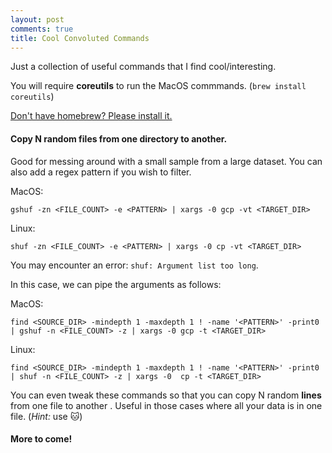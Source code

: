 ```yaml
---
layout: post
comments: true
title: Cool Convoluted Commands
---
```


Just a collection of useful commands that I find cool/interesting.
&nbsp;


You will require **coreutils** to run the MacOS commmands. (`brew install coreutils`) 
&nbsp;

[Don't have homebrew? Please install it.](https://brew.sh/)
&nbsp;
&nbsp;
&nbsp;


####  Copy N random files from one directory to another. 

Good for messing around with a small sample from a large dataset. You can also add a regex pattern if you wish to filter.

MacOS:
```
gshuf -zn <FILE_COUNT> -e <PATTERN> | xargs -0 gcp -vt <TARGET_DIR>
```

Linux:
```
shuf -zn <FILE_COUNT> -e <PATTERN> | xargs -0 cp -vt <TARGET_DIR>
```

You may encounter an error: `shuf: Argument list too long`. 

In this case, we can pipe the arguments as follows:

MacOS:
```
find <SOURCE_DIR> -mindepth 1 -maxdepth 1 ! -name '<PATTERN>' -print0 | gshuf -n <FILE_COUNT> -z | xargs -0 gcp -t <TARGET_DIR>
```

Linux:
```
find <SOURCE_DIR> -mindepth 1 -maxdepth 1 ! -name '<PATTERN>' -print0 | shuf -n <FILE_COUNT> -z | xargs -0  cp -t <TARGET_DIR>
```

You can even tweak these commands so that you can copy N random **lines** from one file to another . Useful in those cases where all your data is in one file. (*Hint:* use 🐱)
&nbsp;
&nbsp;
&nbsp;
#### More to come!
&nbsp;
&nbsp;
&nbsp;
&nbsp;

